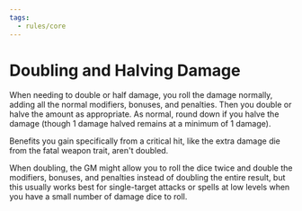 ```yaml
---
tags:
  - rules/core
---
```

# Doubling and Halving Damage

When needing to double or half damage, you roll the damage normally, adding all the normal modifiers, bonuses, and penalties. Then you double or halve the amount as appropriate. As normal, round down if you halve the damage (though 1 damage halved remains at a minimum of 1 damage).  

Benefits you gain specifically from a critical hit, like the extra damage die from the fatal weapon trait, aren't doubled.

When doubling, the GM might allow you to roll the dice twice and double the modifiers, bonuses, and penalties instead of doubling the entire result, but this usually works best for single-target attacks or spells at low levels when you have a small number of damage dice to roll. 
